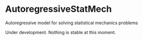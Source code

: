 # AutoregressiveStatMech
 Autoregressive model for solving statistical mechanics problems

Under development. Nothing is stable at this moment.
